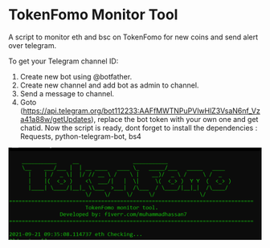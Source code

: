 # TokenFomo Monitor Tool
A script to monitor eth and bsc on TokenFomo for new coins and send alert over telegram.

To get your Telegram channel ID:
1. Create new bot using @botfather.
2. Create new channel and add bot as admin to channel.
3. Send a message to channel.
4. Goto (https://api.telegram.org/bot112233:AAFfMWTNPuPVlwHlZ3VsaN6nf_Vza41a88w/getUpdates), replace the bot token with your own one and get chatid.
Now the script is ready, dont forget to install the dependencies : Requests, python-telegram-bot, bs4


![Alt text](https://github.com/evilgenius786/tokenfomo_monitor_tool/blob/main/Screenshot_3.png?raw=true)
